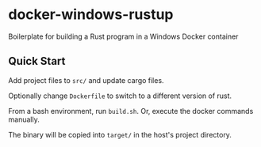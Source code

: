 # docker-windows-rustup
Boilerplate for building a Rust program in a Windows Docker container

## Quick Start
Add project files to `src/` and update cargo files.

Optionally change `Dockerfile` to switch to a different version of rust.

From a bash environment, run `build.sh`. Or, execute the docker commands manually.

The binary will be copied into `target/` in the host's project directory.
